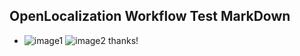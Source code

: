 ## OpenLocalization Workflow Test MarkDown
* ![image1](.\8daf8111-6b86-440f-bd7a-25db310abdc5.PNG)   ![image2](.\4ee45eba-9f77-4e4f-9757-fa52c9d13708.png) 
thanks!